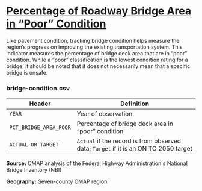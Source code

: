 # [Percentage of Roadway Bridge Area in “Poor” Condition](https://www.cmap.illinois.gov/2050/indicators/nhs-bridges)

Like pavement condition, tracking bridge condition helps measure the region’s progress on improving the existing transportation system. This indicator measures the percentage of bridge deck area that are in “poor” condition. While a “poor” classification is the lowest condition rating for a bridge, it should be noted that it does not necessarily mean that a specific bridge is unsafe.

### bridge-condition.csv

Header | Definition
-------|-----------
`YEAR` | Year of observation
`PCT_BRIDGE_AREA_POOR` | Percentage of bridge deck area in “poor” condition
`ACTUAL_OR_TARGET` | `Actual` if the record is from observed data; `Target` if it is an ON TO 2050 target

**Source:** CMAP analysis of the Federal Highway Administration's National Bridge Inventory (NBI)

**Geography:** Seven-county CMAP region
